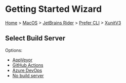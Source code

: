 <!--
GENERATED FILE - DO NOT EDIT
This file was generated by [MarkdownSnippets](https://github.com/SimonCropp/MarkdownSnippets).
Source File: /docs/mdsource/wiz/MacOS_Rider_Cli_XunitV3.source.md
To change this file edit the source file and then run MarkdownSnippets.
-->

# Getting Started Wizard

[Home](/docs/wiz/readme.md) > [MacOS](MacOS.md) > [JetBrains Rider](MacOS_Rider.md) > [Prefer CLI](MacOS_Rider_Cli.md) > [XunitV3](MacOS_Rider_Cli_XunitV3.md)

## Select Build Server

Options:
 * [AppVeyor](MacOS_Rider_Cli_XunitV3_AppVeyor.md)
 * [GitHub Actions](MacOS_Rider_Cli_XunitV3_GitHubActions.md)
 * [Azure DevOps](MacOS_Rider_Cli_XunitV3_AzureDevOps.md)
 * [No build server](MacOS_Rider_Cli_XunitV3_None.md)
